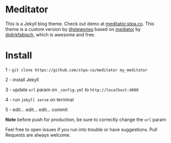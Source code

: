 # Meditator

This is a Jekyll blog theme. Check out demo at [meditator.stpa.co](https://meditator.stpa.co).
This theme is a custom version by [@stewones](https://twitter.com/stewones) based on [mediator](https://github.com/dirkfabisch/mediator) by [@dirkfabisch](https://twitter.com/dirkfabisch), which is awesome and free.

# Install

1 - `git clone https://github.com/stpa-co/meditator my_meditator`

2 - install Jekyll

3 - update `url` param on `_config.yml` to `http://localhost:4000`

4 - run `jekyll serve` on terminal

5 - edit... edit... edit... commit


**Note** before push for production, be sure to correctly change the `url` param 

Feel free to open issues if you run into trouble or have suggestions. Pull Requests are always welcome.
